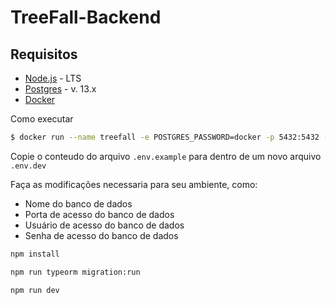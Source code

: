 # TreeFall-Backend

## Requisitos

- [Node.js](https://nodejs.org/en/) - LTS
- [Postgres](https://www.postgresql.org/download/) - v. 13.x
- [Docker](https://www.docker.com/)

Como executar

```bash
$ docker run --name treefall -e POSTGRES_PASSWORD=docker -p 5432:5432 -d postgres
```

Copie o conteudo do arquivo `.env.example` para dentro de um novo arquivo `.env.dev`

Faça as modificações necessaria para seu ambiente, como:

- Nome do banco de dados
- Porta de acesso do banco de dados
- Usuário de acesso do banco de dados
- Senha de acesso do banco de dados

```bash
npm install

npm run typeorm migration:run

npm run dev
```
